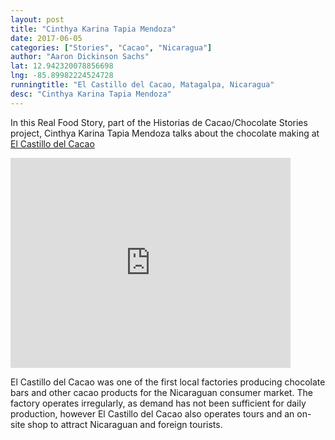 ```yaml
---
layout: post
title: "Cinthya Karina Tapia Mendoza"
date: 2017-06-05
categories: ["Stories", "Cacao", "Nicaragua"]
author: "Aaron Dickinson Sachs"
lat: 12.942320078856698
lng: -85.89982224524728
runningtitle: "El Castillo del Cacao, Matagalpa, Nicaragua"
desc: "Cinthya Karina Tapia Mendoza"
---
```


In this Real Food Story, part of the Historias de Cacao/Chocolate Stories project, Cinthya Karina Tapia Mendoza talks about the chocolate making at [El Castillo del Cacao](https://www.facebook.com/El-Castillo-del-Cacao-156059461125410/)

<iframe src="https://archive.org/embed/cinthya_HCCS" width="448" height="336" frameborder="0" webkitallowfullscreen="true" mozallowfullscreen="true" allowfullscreen></iframe>
 
El Castillo del Cacao was one of the first local factories producing chocolate bars and other cacao products for the Nicaraguan consumer market.  The factory operates irregularly, as demand has not been sufficient for daily production, however El Castillo del Cacao also operates tours and an on-site shop to attract Nicaraguan and foreign tourists.
